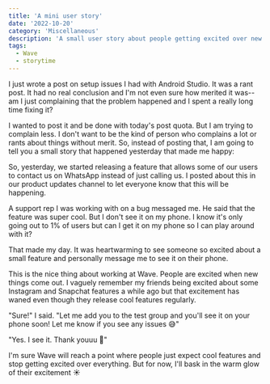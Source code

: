 ```yaml
---
title: 'A mini user story'
date: '2022-10-20'
category: 'Miscellaneous'
description: 'A small user story about people getting excited over new app features'
tags:
  - Wave
  - storytime
---
```


I just wrote a post on setup issues I had with Android Studio. It was a rant post. It had no real conclusion and I'm not even sure how merited it was-- am I just complaining that the problem happened and I spent a really long time fixing it? 

I wanted to post it and be done with today's post quota. But I am trying to complain less. I don't want to be the kind of person who complains a lot or rants about things without merit. So, instead of posting that, I am going to tell you a small story that happened yesterday that made me happy:

So, yesterday, we started releasing a feature that allows some of our users to contact us on WhatsApp instead of just calling us. I posted about this in our product updates channel to let everyone know that this will be happening.

A support rep I was working with on a bug messaged me. He said that the feature was super cool. But I don't see it on my phone. I know it's only going out to 1% of users but can I get it on my phone so I can play around with it?

That made my day. It was heartwarming to see someone so excited about a small feature and personally message me to see it on their phone.

This is the nice thing about working at Wave. People are excited when new things come out. I vaguely remember my friends being excited about some Instagram and Snapchat features a while ago but that excitement has waned even though they release cool features regularly.

"Sure!" I said. "Let me add you to the test group and you'll see it on your phone soon! Let me know if you see any issues 😅"

"Yes. I see it.
Thank youuu 🥰"

I'm sure Wave will reach a point where people just expect cool features and stop getting excited over everything. But for now, I'll bask in the warm glow of their excitement ☀️
